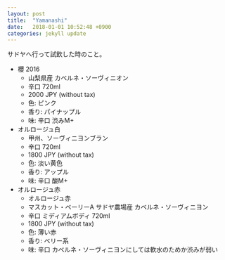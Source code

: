 ```yaml
---
layout: post
title:  "Yamanashi"
date:   2018-01-01 10:52:48 +0900
categories: jekyll update
---
```


サドヤへ行って試飲した時のこと。

* 櫻 2016
    * 山梨県産 カベルネ・ソーヴィニオン
    * 辛口 720ml
    * 2000 JPY (without tax)
    * 色: ピンク
    * 香り: パイナップル
    * 味: 辛口 渋みM+
* オルロージュ白
    * 甲州、ソーヴィニヨンブラン
    * 辛口 720ml
    * 1800 JPY (without tax)
    * 色: 淡い黄色
    * 香り: アップル
    * 味: 辛口 酸M+
* オルロージュ赤
    * オルロージュ赤
    * マスカット・ベーリーA サドヤ農場産 カベルネ・ソーヴィニヨン
    * 辛口 ミディアムボディ 720ml
    * 1800 JPY (without tax)
    * 色: 薄い赤
    * 香り: ベリー系
    * 味: 辛口 カベルネ・ソーヴィニヨンにしては軟水のためか渋みが弱い
